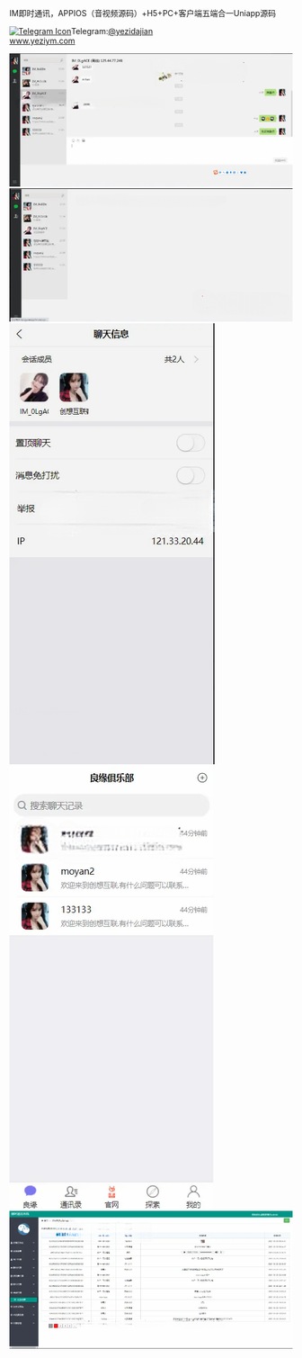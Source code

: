 IM即时通讯，APPIOS（音视频源码）+H5+PC+客户端五端合一Uniapp源码<p dir="auto"><a target="_blank" rel="noopener noreferrer nofollow" href="https://camo.githubusercontent.com/d614d90677fbc2e34c7c62ebc68c82379d87a57c4beaf05af65fec7ba6b72e36/68747470733a2f2f63646e2d69636f6e732d706e672e666c617469636f6e2e636f6d2f3531322f323131312f323131313634362e706e67"><img src="https://camo.githubusercontent.com/d614d90677fbc2e34c7c62ebc68c82379d87a57c4beaf05af65fec7ba6b72e36/68747470733a2f2f63646e2d69636f6e732d706e672e666c617469636f6e2e636f6d2f3531322f323131312f323131313634362e706e67" alt="Telegram Icon" style="width: 16px; max-width: 100%;" data-canonical-src="https://cdn-icons-png.flaticon.com/512/2111/2111646.png"></a>Telegram:<a href="https://t.me/yezidajian" rel="nofollow">@yezidajian</a><br><a href="https://www.yeziym.com/">www.yeziym.com</a></p><img src="https://github.com/yeziym/IMjishitongxun_vK/blob/main/3uhXz.png"><img src="https://github.com/yeziym/IMjishitongxun_vK/blob/main/J0C55.png"><img src="https://github.com/yeziym/IMjishitongxun_vK/blob/main/UiWex.png"><img src="https://github.com/yeziym/IMjishitongxun_vK/blob/main/Re8dD.png"><img src="https://github.com/yeziym/IMjishitongxun_vK/blob/main/jHiYY.png">